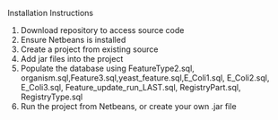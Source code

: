 Installation Instructions
1. Download repository to access source code
2. Ensure Netbeans is installed
3. Create a project from existing source
4. Add jar files into the project
5. Populate the database using FeatureType2.sql, organism.sql,Feature3.sql,yeast_feature.sql,E_Coli1.sql, E_Coli2.sql, E_Coli3.sql, Feature_update_run_LAST.sql, RegistryPart.sql, RegistryType.sql 
6. Run the project from Netbeans, or create your own .jar file
